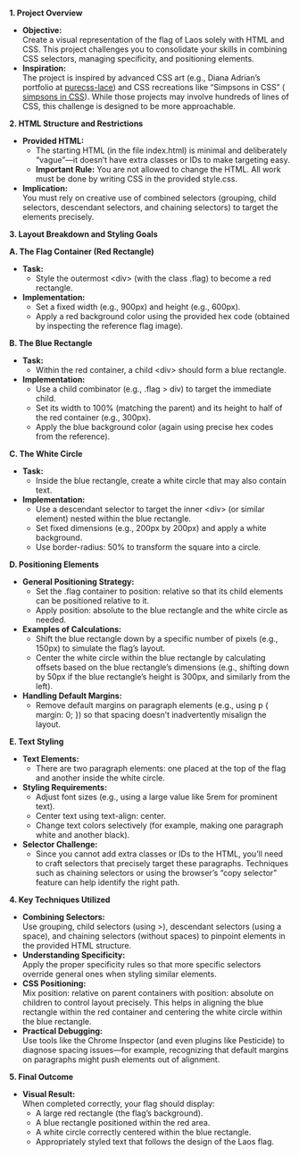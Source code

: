 **1\. Project Overview**

- **Objective:**  
    Create a visual representation of the flag of Laos solely with HTML and CSS. 
    This project challenges you to consolidate your skills in combining CSS selectors, managing specificity, and positioning elements.
- **Inspiration:**  
    The project is inspired by advanced CSS art (e.g., Diana Adrian’s portfolio at 
    [purecss-lace](https://diana-adrianne.com/purecss-lace/)) and CSS recreations like “Simpsons in CSS” (
    [simpsons in CSS](https://pattle.github.io/simpsons-in-css/)). While those projects may involve hundreds of lines of CSS, this challenge is designed to be more approachable.

**2\. HTML Structure and Restrictions**

- **Provided HTML:**
  - The starting HTML (in the file index.html) is minimal and deliberately “vague”—it doesn’t have extra classes or IDs to make targeting easy.
  - **Important Rule:** You are not allowed to change the HTML. All work must be done by writing CSS in the provided style.css.
- **Implication:**  
    You must rely on creative use of combined selectors (grouping, child selectors, descendant selectors, and chaining selectors) to target the elements precisely.

**3\. Layout Breakdown and Styling Goals**

**A. The Flag Container (Red Rectangle)**

- **Task:**
  - Style the outermost &lt;div&gt; (with the class .flag) to become a red rectangle.
- **Implementation:**
  - Set a fixed width (e.g., 900px) and height (e.g., 600px).
  - Apply a red background color using the provided hex code (obtained by inspecting the reference flag image).

**B. The Blue Rectangle**

- **Task:**
  - Within the red container, a child &lt;div&gt; should form a blue rectangle.
- **Implementation:**
  - Use a child combinator (e.g., .flag > div) to target the immediate child.
  - Set its width to 100% (matching the parent) and its height to half of the red container (e.g., 300px).
  - Apply the blue background color (again using precise hex codes from the reference).

**C. The White Circle**

- **Task:**
  - Inside the blue rectangle, create a white circle that may also contain text.
- **Implementation:**
  - Use a descendant selector to target the inner &lt;div&gt; (or similar element) nested within the blue rectangle.
  - Set fixed dimensions (e.g., 200px by 200px) and apply a white background.
  - Use border-radius: 50% to transform the square into a circle.

**D. Positioning Elements**

- **General Positioning Strategy:**
  - Set the .flag container to position: relative so that its child elements can be positioned relative to it.
  - Apply position: absolute to the blue rectangle and the white circle as needed.
- **Examples of Calculations:**
  - Shift the blue rectangle down by a specific number of pixels (e.g., 150px) to simulate the flag’s layout.
  - Center the white circle within the blue rectangle by calculating offsets based on the blue rectangle’s dimensions (e.g., shifting down by 50px if the blue rectangle’s height is 300px, and similarly from the left).
- **Handling Default Margins:**
  - Remove default margins on paragraph elements (e.g., using p { margin: 0; }) so that spacing doesn’t inadvertently misalign the layout.

**E. Text Styling**

- **Text Elements:**
  - There are two paragraph elements: one placed at the top of the flag and another inside the white circle.
- **Styling Requirements:**
  - Adjust font sizes (e.g., using a large value like 5rem for prominent text).
  - Center text using text-align: center.
  - Change text colors selectively (for example, making one paragraph white and another black).
- **Selector Challenge:**
  - Since you cannot add extra classes or IDs to the HTML, you’ll need to craft selectors that precisely target these paragraphs. Techniques such as chaining selectors or using the browser’s “copy selector” feature can help identify the right path.

**4\. Key Techniques Utilized**

- **Combining Selectors:**  
    Use grouping, child selectors (using >), descendant selectors (using a space), and chaining selectors (without spaces) to pinpoint elements in the provided HTML structure.
- **Understanding Specificity:**  
    Apply the proper specificity rules so that more specific selectors override general ones when styling similar elements.
- **CSS Positioning:**  
    Mix position: relative on parent containers with position: absolute on children to control layout precisely. This helps in aligning the blue rectangle within the red container and centering the white circle within the blue rectangle.
- **Practical Debugging:**  
    Use tools like the Chrome Inspector (and even plugins like Pesticide) to diagnose spacing issues—for example, recognizing that default margins on paragraphs might push elements out of alignment.

**5\. Final Outcome**

- **Visual Result:**  
    When completed correctly, your flag should display:
  - A large red rectangle (the flag’s background).
  - A blue rectangle positioned within the red area.
  - A white circle correctly centered within the blue rectangle.
  - Appropriately styled text that follows the design of the Laos flag.


